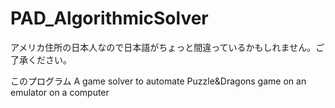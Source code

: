 # PAD_AlgorithmicSolver

アメリカ住所の日本人なので日本語がちょっと間違っているかもしれません。ご了承ください。

このプログラム
 A game solver to automate Puzzle&Dragons game on an emulator on a computer
